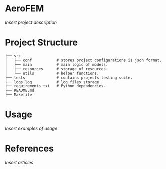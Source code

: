 # AeroFEM

*Insert project description*

# Project Structure
```
├── src
│   ├── conf           # stores project configurations is json format.
│   ├── main           # main logic of models.
│   ├── resources      # storage of resources.
│   └── utils          # helper functions.
├── tests              # contains projects testing suite.
├── logs.log           # log files storage.
├── requirements.txt   # Python dependencies.
├── README.md
├── Makefile           
```

# Usage

*Insert examples of usage*

# References

*Insert articles*
